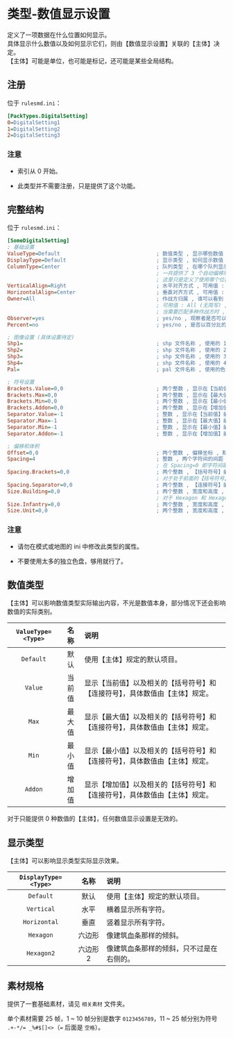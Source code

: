 # 类型-数值显示设置

定义了一项数据在什么位置如何显示。  
具体显示什么数值以及如何显示它们，则由【数值显示设置】关联的【主体】决定。  
【主体】可能是单位，也可能是标记，还可能是某些全局结构。



## 注册

位于 `rulesmd.ini`：

```ini
[PackTypes.DigitalSetting]
0=DigitalSetting1
1=DigitalSetting2
2=DigitalSetting3
```

### 注意

* 索引从 0 开始。

* 此类型并不需要注册，只是提供了这个功能。



## 完整结构

位于 `rulesmd.ini`：

```ini
[SomeDigitalSetting]
; 基础设置
ValueType=Default                               ; 数值类型 , 显示哪些数值 , 具体显示的数值取决于提供数值的【主体】 , 可用值见下方表格 , 默认值是 Default
DisplayType=Default                             ; 显示类型 , 如何显示数值 , 具体显示的数值取决于提供数值的【主体】 , 可用值见下方表格 , 默认值是 Default
ColumnType=Center                               ; 队列类型 , 在哪个队列显示数值 , 可用值 : Left | L , Right | R , Center | C , 默认值是 Center (不区分大小写)
                                                ; 一共提供了 3 个自动偏移队列 , Left = 建筑血条位置 , Right = 建筑血条的水平镜像位置 (建筑右侧) , Center = 步兵和载具血条位置
                                                ; 这里只是定义了使用哪个位置队列 , 并不限制单位类型 , 建筑也可以使用 Center , 步兵和载具也可以使用 Left 和 Right
VerticalAlign=Right                             ; 水平对齐方式 , 可用值 : Left | L , Right | R , Center | C , 默认值是 Right (不区分大小写)
HorizontalAlign=Center                          ; 垂直对齐方式 , 可用值 : Top | T , Bottom | B , Center | C , 默认值是 Right (不区分大小写)
Owner=All                                       ; 作战方归属 , 谁可以看到
                                                ; 可用值 : All (无简写) , Self | S , Allies | A , Enemies | E , Neutral | N , 默认值是 All (不区分大小写)
                                                ; 当需要匹配多种作战方时 , 多个值之间使用 "," 符号连接即可 , 栗如同时匹配己方和敌方 : Self,Enemies 或 S,E (简写可以混用 , 不要有空格)
Observer=yes                                    ; yes/no , 观察者是否可以看到 , 默认值是 yes
Percent=no                                      ; yes/no , 是否以百分比的形式显示数值 , 默认值是 no

; 图像设置 (具体设置待定)
Shp1=                                           ; shp 文件名称 , 使用的 1 号素材 , 不含后缀名 , 默认值是 空 (即不显示)
Shp2=                                           ; shp 文件名称 , 使用的 2 号素材 , 不含后缀名 , 默认值是 空 (即不显示)
Shp3=                                           ; shp 文件名称 , 使用的 3 号素材 , 不含后缀名 , 默认值是 空 (即不显示)
Shp4=                                           ; shp 文件名称 , 使用的 4 号素材 , 不含后缀名 , 默认值是 空 (即不显示)
Pal=                                            ; pal 文件名称 , 使用的色盘 , 不含后缀名 , 默认值是 palette (即使用默认色盘)

; 符号设置
Brackets.Value=0,0                              ; 两个整数 , 显示在【当前值】前后的【括号符号】 , 取值范围 : 1 - 15 , 分别对应 ".+-*/= _%#$[]<>" 符号 , 0 = 不显示 , -1 = 由【主体】规定的默认值 , 默认值是 0,0
Brackets.Max=0,0                                ; 两个整数 , 显示在【最大值】前后的【括号符号】 , 取值范围 : 1 - 15 , 分别对应 ".+-*/= _%#$[]<>" 符号 , 0 = 不显示 , -1 = 由【主体】规定的默认值 , 默认值是 0,0
Brackets.Min=0,0                                ; 两个整数 , 显示在【最小值】前后的【括号符号】 , 取值范围 : 1 - 15 , 分别对应 ".+-*/= _%#$[]<>" 符号 , 0 = 不显示 , -1 = 由【主体】规定的默认值 , 默认值是 0,0
Brackets.Addon=0,0                              ; 两个整数 , 显示在【增加值】前后的【括号符号】 , 取值范围 : 1 - 15 , 分别对应 ".+-*/= _%#$[]<>" 符号 , 0 = 不显示 , -1 = 由【主体】规定的默认值 , 默认值是 0,0
Separator.Value=-1                              ; 整数 , 显示在【当前值】前面的【连接符号】 , 取值范围 : 1 - 15 , 分别对应 ".+-*/= _%#$[]<>" 符号 , 0 = 不显示 , -1 = 由【主体】规定的默认值 , 默认值是 -1
Separator.Max=-1                                ; 整数 , 显示在【最大值】前面的【连接符号】 , 取值范围 : 1 - 15 , 分别对应 ".+-*/= _%#$[]<>" 符号 , 0 = 不显示 , -1 = 由【主体】规定的默认值 , 默认值是 -1
Separator.Min=-1                                ; 整数 , 显示在【最小值】前面的【连接符号】 , 取值范围 : 1 - 15 , 分别对应 ".+-*/= _%#$[]<>" 符号 , 0 = 不显示 , -1 = 由【主体】规定的默认值 , 默认值是 -1
Separator.Addon=-1                              ; 整数 , 显示在【增加值】前面的【连接符号】 , 取值范围 : 1 - 15 , 分别对应 ".+-*/= _%#$[]<>" 符号 , 0 = 不显示 , -1 = 由【主体】规定的默认值 , 默认值是 -1

; 偏移和体积
Offset=0,0                                      ; 两个整数 , 偏移坐标 , 默认值是 0,0 , 单位 : 像素
Spacing=4                                       ; 整数 , 两个字符间的间距 , 默认值是 4 (参考于提供的基础素材) , 单位 : 像素
                                                ; 在 Spacing=0 即字符间距 0 像素 (全都重叠在一起) , Spacing=-4 即字符间距 -4 像素 (字符反着排列) , Spacing=8 即字符间距 8 像素
Spacing.Brackets=0,0                            ; 两个整数 , 【括号符号】前后的额外间距 , 默认值是 0,0 , 单位 : 像素
                                                ; 对于处于前面的【括号符号】 , 第 1 个数字是前面的额外间距 , 第 2 个是后面的 , 对于处于后面的【括号符号】则相反
Spacing.Separator=0,0                           ; 两个整数 , 【连接符号】前后的额外间距 , 默认值是 0,0 , 单位 : 像素
Size.Building=0,0                               ; 两个整数 , 宽度和高度 , 由于建筑有面积参数 , 因此这里是每个格子的宽度和高度 , 默认值是 0,0 , 单位 : 像素/格 (对应侧的边长)
                                                ; 对于 Hexagon 和 Hexagon2 显示类型 , 高度是不计入倾斜结果的 , 下同
Size.Infantry=0,0                               ; 两个整数 , 宽度和高度 , 用于步兵的短血条的情况 , 默认值是 0,0 , 单位 : 像素
Size.Unit=0,0                                   ; 两个整数 , 宽度和高度 , 用于载具的长血条的情况 , 默认值是 0,0 , 单位 : 像素
```

### 注意

* 请勿在模式或地图的 ini 中修改此类型的属性。

* 不要使用太多的独立色盘，够用就行了。



## 数值类型

【主体】可以影响数值类型实际输出内容，不光是数值本身，部分情况下还会影响数值的实际类别。

|`ValueType=<Type>`|名称|说明|
|:-:|:-:|:-|
|`Default`|默认|使用【主体】规定的默认项目。|
|`Value`|当前值|显示【当前值】以及相关的【括号符号】和【连接符号】，具体数值由【主体】规定。|
|`Max`|最大值|显示【最大值】以及相关的【括号符号】和【连接符号】，具体数值由【主体】规定。|
|`Min`|最小值|显示【最小值】以及相关的【括号符号】和【连接符号】，具体数值由【主体】规定。|
|`Addon`|增加值|显示【增加值】以及相关的【括号符号】和【连接符号】，具体数值由【主体】规定。|

对于只能提供 0 种数值的【主体】，任何数值显示设置是无效的。



## 显示类型

【主体】可以影响显示类型实际显示效果。

|`DisplayType=<Type>`|名称|说明|
|:-:|:-:|:-|
|`Default`|默认|使用【主体】规定的默认项目。|
|`Vertical`|水平|横着显示所有字符。|
|`Horizontal`|垂直|竖着显示所有字符。|
|`Hexagon`|六边形|像建筑血条那样的倾斜。|
|`Hexagon2`|六边形2|像建筑血条那样的倾斜，只不过是在右侧的。|



## 素材规格

提供了一套基础素材，请见 `相关素材` 文件夹。

单个素材需要 25 帧，1 ~ 10 帧分别是数字 `0123456789`，11 ~ 25 帧分别为符号 `.+-*/= _%#$[]<>`（`=` 后面是 `空格`）。